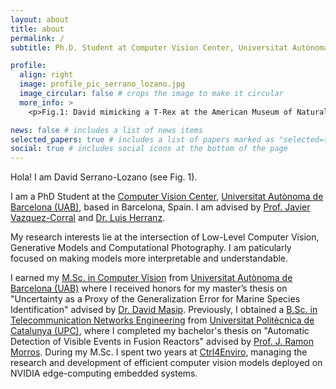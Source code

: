 ```yaml
---
layout: about
title: about
permalink: /
subtitle: Ph.D. Student at Computer Vision Center, Universitat Autònoma de Barcelona (UAB), Spain.

profile:
  align: right
  image: profile_pic_serrano_lozano.jpg
  image_circular: false # crops the image to make it circular
  more_info: >
    <p>Fig.1: David mimicking a T-Rex at the American Museum of Natural History.</p>

news: false # includes a list of news items
selected_papers: true # includes a list of papers marked as "selected={true}"
social: true # includes social icons at the bottom of the page
---
```


Hola! I am David Serrano-Lozano (see Fig. 1).

I am a PhD Student at the [Computer Vision Center](https://www.cvc.uab.es/), [Universitat Autònoma de Barcelona (UAB)](https://www.uab.cat/web/universitat-autonoma-de-barcelona-1345467954774.html), based in Barcelona, Spain. I am advised by [Prof. Javier Vazquez-Corral](https://pages.cvc.uab.es/jvazquezcorral/) and [Dr. Luis Herranz](http://www.lherranz.org/).

My research interests lie at the intersection of Low-Level Computer Vision, Generative Models and Computational Photography. I am paticularly focused on making models more interpretable and understandable. 

I earned my [M.Sc. in Computer Vision](https://mcv.uab.cat/) from [Universitat Autònoma de Barcelona (UAB)](https://www.uab.cat/web/universitat-autonoma-de-barcelona-1345467954774.html) where I received honors for my master’s thesis on "Uncertainty as a Proxy of the Generalization Error for Marine Species Identification" advised by [Dr. David Masip](https://aiwell.uoc.edu/~dmasipr/). Previously, I obtained a [B.Sc. in Telecommunication Networks Engineering](https://telecos.upc.edu/ca) from [Universitat Politècnica de Catalunya (UPC)](https://www.upc.edu/en?set_language=en), where I completed my bachelor's thesis on "Automatic Detection of Visible Events in Fusion Reactors" advised by [Prof. J. Ramon Morros](https://imatge.upc.edu/web/people/josep-ramon-morros). During my M.Sc. I spent two years at [Ctrl4Enviro](https://ctrl4enviro.com/), managing the research and development of efficient computer vision models deployed on NVIDIA edge-computing embedded systems.